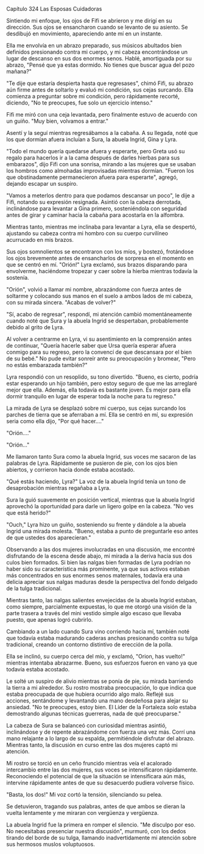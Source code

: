 
Capítulo 324 Las Esposas Cuidadoras

Sintiendo mi enfoque, los ojos de Fifi se abrieron y me dirigí en su dirección. Sus ojos se ensancharon cuando se levanto de su asiento. Se desdibujó en movimiento, apareciendo ante mí en un instante.

Ella me envolvía en un abrazo preparado, sus músicos abultados bien definidos presionando contra mi cuerpo, y mi cabeza encontrándose un lugar de descanso en sus dos enormes senos. Hablé, amortiguada por su abrazo, "Pensé que ya estas dormido. No tienes que buscar agua del pozo mañana?"

"Te dije que estaría despierta hasta que regresases", chimó Fifi, su abrazo aún firme antes de soltarlo y evaluó mi condición, sus cejas surcando. Ella comienza a preguntar sobre mi condición, pero rápidamente recorté, diciendo, "No te preocupes, fue solo un ejercicio intenso."

Fifi me miró con una ceja levantada, pero finalmente estuvo de acuerdo con un guiño. "Muy bien, volvamos a entrar."

Asentí y la seguí mientras regresábamos a la cabaña. A su llegada, noté que los que dormían afuera incluían a Sura, la abuela Ingrid, Gina y Lyra.

"Todo el mundo quería quedarse afuera y esperarte, pero Greta usó su regalo para hacerlos ir a la cama después de darles hierbas para sus embarazos", dijo Fifi con una sonrisa, mirando a las mujeres que se usaban los hombros como almohadas improvisadas mientras dormían. "Fueron los que obstinadamente permanecieron afuera para esperarte", agregó, dejando escapar un suspiro.

"Vamos a meterlos dentro para que podamos descansar un poco", le dije a Fifi, notando su expresión resignada. Asintió con la cabeza derrotada, inclinándose para levantar a Gina primero, sosteniéndola con seguridad antes de girar y caminar hacia la cabaña para acostarla en la alfombra.

Mientras tanto, mientras me inclinaba para levantar a Lyra, ella se despertó, ajustando su cabeza contra mi hombro con su cuerpo curvilíneo acurrucado en mis brazos.

Sus ojos somnolientos se encontraron con los míos, y bostezó, frotándose los ojos brevemente antes de ensancharlos de sorpresa en el momento en que se centró en mí. "Orión!" Lyra exclamó, sus brazos disparando para envolverme, haciéndome tropezar y caer sobre la hierba mientras todavía la sostenía.

"Orión", volvió a llamar mi nombre, abrazándome con fuerza antes de soltarme y colocando sus manos en el suelo a ambos lados de mi cabeza, con su mirada sincera. "Acabas de volver?"

"Sí, acabo de regresar", respondí, mi atención cambió momentáneamente cuando noté que Sura y la abuela Ingrid se despertaban, probablemente debido al grito de Lyra.

Al volver a centrarme en Lyra, vi su asentimiento en la comprensión antes de continuar, "Quería hacerle saber que Ursa quería esperar afuera conmigo para su regreso, pero la convencí de que descansara por el bien de su bebé." No pude evitar sonreír ante su preocupación y bromear, "Pero no estás embarazada también?"

Lyra respondió con un resoplido, su tono divertido. "Bueno, es cierto, podría estar esperando un hijo también, pero estoy seguro de que me las arreglaré mejor que ella. Además, ella todavía es bastante joven. Es mejor para ella dormir tranquilo en lugar de esperar toda la noche para tu regreso."

La mirada de Lyra se desplazó sobre mi cuerpo, sus cejas surcando los parches de tierra que se aferraban a mí. Ella se centró en mí, su expresión seria como ella dijo, "Por qué hacer...."

"Orión...."

"Orión..."

Me llamaron tanto Sura como la abuela Ingrid, sus voces me sacaron de las palabras de Lyra. Rápidamente se pusieron de pie, con los ojos bien abiertos, y corrieron hacia donde estaba acostado.

"Qué estás haciendo, Lyra?" La voz de la abuela Ingrid tenía un tono de desaprobación mientras regañaba a Lyra.

Sura la guió suavemente en posición vertical, mientras que la abuela Ingrid aprovechó la oportunidad para darle un ligero golpe en la cabeza. "No ves que está herido?"

"Ouch," Lyra hizo un guiño, sosteniendo su frente y dándole a la abuela Ingrid una mirada molesta. "Bueno, estaba a punto de preguntarle eso antes de que ustedes dos aparecieran."

Observando a las dos mujeres involucradas en una discusión, me encontré disfrutando de la escena desde abajo, mi mirada a la deriva hacia sus dos culos bien formados. Si bien las nalgas bien formadas de Lyra podrían no haber sido su característica más prominente, ya que sus activos estaban más concentrados en sus enormes senos maternales, todavía era una delicia apreciar sus nalgas maduras desde la perspectiva del fondo delgado de la tulga tradicional.

Mientras tanto, las nalgas salientes envejecidas de la abuela Ingrid estaban, como siempre, parcialmente expuestas, lo que me otorgó una visión de la parte trasera a través del mini vestido simple algo escaso que llevaba puesto, que apenas logró cubrirlo.

Cambiando a un lado cuando Sura vino corriendo hacia mí, también noté que todavía estaba madurando caderas anchas presionando contra su tulga tradicional, creando un contorno distintivo de erección de la polla.

Ella se inclinó, su cuerpo cerca del mío, y exclamó, "Orion, has vuelto!" mientras intentaba abrazarme. Bueno, sus esfuerzos fueron en vano ya que todavía estaba acostado.

Le solté un suspiro de alivio mientras se ponía de pie, su mirada barriendo la tierra a mi alrededor. Su rostro mostraba preocupación, lo que indica que estaba preocupada de que hubiera ocurrido algo malo. Reflejé sus acciones, sentándome y levantando una mano desdeñosa para alejar su ansiedad. "No te preocupes, estoy bien. El Líder de la Fortaleza solo estaba demostrando algunas técnicas guerreras, nada de qué preocuparse."

La cabeza de Sura se balanceó con curiosidad mientras asintió, inclinándose y de repente abrazándome con fuerza una vez más. Corrí una mano relajante a lo largo de su espalda, permitiéndole disfrutar del abrazo. Mientras tanto, la discusión en curso entre las dos mujeres captó mi atención.

Mi rostro se torció en un ceño fruncido mientras veía el acalorado intercambio entre las dos mujeres, sus voces se intensificaron rápidamente. Reconociendo el potencial de que la situación se intensificara aún más, intervine rápidamente antes de que su desacuerdo pudiera volverse físico.

"Basta, los dos!" Mi voz cortó la tensión, silenciando su pelea.

Se detuvieron, tragando sus palabras, antes de que ambos se dieran la vuelta lentamente y me miraran con vergüenza y vergüenza.

La abuela Ingrid fue la primera en romper el silencio. "Me disculpo por eso. No necesitabas presenciar nuestra discusión", murmuró, con los dedos tirando del borde de su tulga, llamando inadvertidamente mi atención sobre sus hermosos muslos voluptuosos.
